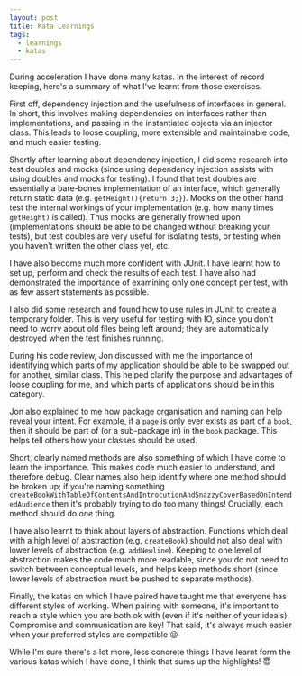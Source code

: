 ```yaml
---
layout: post
title: Kata Learnings
tags:
  - learnings
  - katas
---
```


During acceleration I have done many katas. In the interest of record keeping, here's a summary of what I've learnt from those exercises.

First off, dependency injection and the usefulness of interfaces in general. In short, this involves making dependencies on interfaces rather than implementations, and passing in the instantiated objects via an injector class. This leads to loose coupling, more extensible and maintainable code, and much easier testing.

Shortly after learning about dependency injection, I did some research into test doubles and mocks (since using dependency injection assists with using doubles and mocks for testing). I found that test doubles are essentially a bare-bones implementation of an interface, which generally return static data (e.g. `getHeight(){return 3;}`). Mocks on the other hand test the internal workings of your implementation (e.g. how many times `getHeight)` is called). Thus mocks are generally frowned upon (implementations should be able to be changed without breaking your tests), but test doubles are very useful for isolating tests, or testing when you haven't written the other class yet, etc.

I have also become much more confident with JUnit. I have learnt how to set up, perform and check the results of each test. I have also had demonstrated the importance of examining only one concept per test, with as few assert statements as possible.

I also did some research and found how to use rules in JUnit to create a temporary folder. This is very useful for testing with IO, since you don't need to worry about old files being left around; they are automatically destroyed when the test finishes running.

During his code review, Jon discussed with me the importance of identifying which parts of my application should be able to be swapped out for another, similar class. This helped clarify the purpose and advantages of loose coupling for me, and which parts of applications should be in this category.

Jon also explained to me how package organisation and naming can help reveal your intent. For example, if a `page` is only ever exists as part of a `book`, then it should be part of (or a sub-package in) in the `book` package. This helps tell others how your classes should be used.

Short, clearly named methods are also something of which I have come to learn the importance. This makes code much easier to understand, and therefore debug. Clear names also help identify where one method should be broken up; if you're naming something `createBookWithTableOfContentsAndIntrocutionAndSnazzyCoverBasedOnIntendedAudience` then it's probably trying to do too many things! Crucially, each method should do _one_ thing.

I have also learnt to think about layers of abstraction. Functions which deal with a high level of abstraction (e.g. `createBook`) should not also deal with lower levels of abstraction (e.g. `addNewline`). Keeping to one level of abstraction makes the code much more readable, since you do not need to switch between conceptual levels, and helps keep methods short (since lower levels of abstraction must be pushed to separate methods).

Finally, the katas on which I have paired have taught me that everyone has different styles of working. When pairing with someone, it's important to reach a style which you are both ok with (even if it's neither of your ideals). Compromise and communication are key! That said, it's always much easier when your preferred styles are compatible :wink:

While I'm sure there's a lot more, less concrete things I have learnt form the various katas which I have done, I think that sums up the highlights! :innocent:
